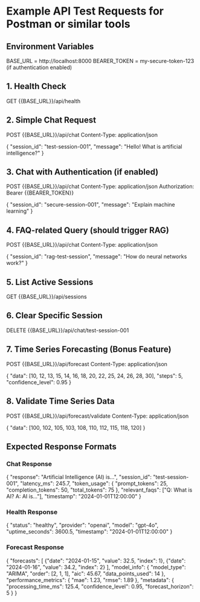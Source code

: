 # Example API Test Requests for Postman or similar tools

## Environment Variables
BASE_URL = http://localhost:8000
BEARER_TOKEN = my-secure-token-123 (if authentication enabled)

## 1. Health Check
GET {{BASE_URL}}/api/health

## 2. Simple Chat Request
POST {{BASE_URL}}/api/chat
Content-Type: application/json

{
  "session_id": "test-session-001",
  "message": "Hello! What is artificial intelligence?"
}

## 3. Chat with Authentication (if enabled)
POST {{BASE_URL}}/api/chat
Content-Type: application/json
Authorization: Bearer {{BEARER_TOKEN}}

{
  "session_id": "secure-session-001",
  "message": "Explain machine learning"
}

## 4. FAQ-related Query (should trigger RAG)
POST {{BASE_URL}}/api/chat
Content-Type: application/json

{
  "session_id": "rag-test-session",
  "message": "How do neural networks work?"
}

## 5. List Active Sessions
GET {{BASE_URL}}/api/sessions

## 6. Clear Specific Session
DELETE {{BASE_URL}}/api/chat/test-session-001

## 7. Time Series Forecasting (Bonus Feature)
POST {{BASE_URL}}/api/forecast
Content-Type: application/json

{
  "data": [10, 12, 13, 15, 14, 16, 18, 20, 22, 25, 24, 26, 28, 30],
  "steps": 5,
  "confidence_level": 0.95
}

## 8. Validate Time Series Data
POST {{BASE_URL}}/api/forecast/validate
Content-Type: application/json

{
  "data": [100, 102, 105, 103, 108, 110, 112, 115, 118, 120]
}

## Expected Response Formats

### Chat Response
{
  "response": "Artificial Intelligence (AI) is...",
  "session_id": "test-session-001",
  "latency_ms": 245.7,
  "token_usage": {
    "prompt_tokens": 25,
    "completion_tokens": 50,
    "total_tokens": 75
  },
  "relevant_faqs": ["Q: What is AI? A: AI is..."],
  "timestamp": "2024-01-01T12:00:00"
}

### Health Response
{
  "status": "healthy",
  "provider": "openai",
  "model": "gpt-4o",
  "uptime_seconds": 3600.5,
  "timestamp": "2024-01-01T12:00:00"
}

### Forecast Response
{
  "forecasts": [
    {"date": "2024-01-15", "value": 32.5, "index": 1},
    {"date": "2024-01-16", "value": 34.2, "index": 2}
  ],
  "model_info": {
    "model_type": "ARIMA",
    "order": [2, 1, 1],
    "aic": 45.67,
    "data_points_used": 14
  },
  "performance_metrics": {
    "mae": 1.23,
    "rmse": 1.89
  },
  "metadata": {
    "processing_time_ms": 125.4,
    "confidence_level": 0.95,
    "forecast_horizon": 5
  }
}
